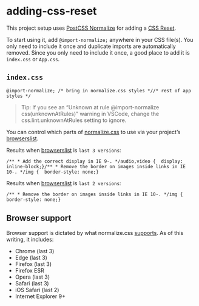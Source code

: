 # adding-css-reset

This project setup uses [PostCSS Normalize](https://github.com/csstools/postcss-normalize) for adding a [CSS Reset](https://cssreset.com/what-is-a-css-reset/).

To start using it, add `@import-normalize;` anywhere in your CSS file(s). You only need to include it once and duplicate imports are automatically removed. Since you only need to include it once, a good place to add it is `index.css` or `App.css`.

## `index.css`

```
@import-normalize; /* bring in normalize.css styles *//* rest of app styles */
```

> Tip: If you see an “Unknown at rule @import-normalize css(unknownAtRules)” warning in VSCode, change the css.lint.unknownAtRules setting to ignore.

You can control which parts of [normalize.css](https://github.com/csstools/normalize.css) to use via your project’s [browserslist](https://browserl.ist/).

Results when [browserslist](https://browserl.ist/) is `last 3 versions`:

```
/** * Add the correct display in IE 9-. */audio,video {  display: inline-block;}/** * Remove the border on images inside links in IE 10-. */img {  border-style: none;}
```

Results when [browserslist](https://browserl.ist/) is `last 2 versions`:

```
/** * Remove the border on images inside links in IE 10-. */img {  border-style: none;}
```

## Browser support

Browser support is dictated by what normalize.css [supports](https://github.com/csstools/normalize.css#browser-support). As of this writing, it includes:

- Chrome (last 3)
- Edge (last 3)
- Firefox (last 3)
- Firefox ESR
- Opera (last 3)
- Safari (last 3)
- iOS Safari (last 2)
- Internet Explorer 9+
